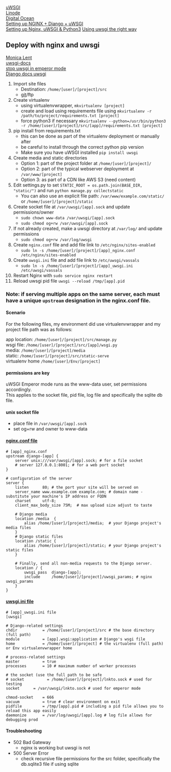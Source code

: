 [uWSGI](https://www.linode.com/docs/security/backups/backing-up-your-data)  
[Linode](https://www.linode.com/docs/web-servers/nginx/deploy-django-applications-using-uwsgi-and-nginx-on-ubuntu-14-04)  
[Digital Ocean](https://www.digitalocean.com/community/tutorials/how-to-serve-django-applications-with-uwsgi-and-nginx-on-ubuntu-16-04)  
[Setting up NGINX + Django + uWSGI](http://blog.richard.do/index.php/2013/04/setting-up-nginx-django-uwsgi-a-tutorial-that-actually-works/)  
[Setting up Nginx, uWSGI & Python3](https://gist.github.com/simoncoulton/2625954)
[Using uwsgi the right way](http://guoqiao.farbox.com/post/2014/0416-use-uwsgi-the-right-way)

## Deploy with nginx and uwsgi
[Monica Lent](http://monicalent.com/blog/2013/12/06/set-up-nginx-and-uwsgi/)  
[uwsgi-docs](http://uwsgi-docs.readthedocs.io/en/latest/tutorials/Django_and_nginx.html)  
[stop uwsgi in emperor mode](http://lists.unbit.it/pipermail/uwsgi/2012-February/003560.html)  
[Django docs uwsgi](http://lists.unbit.it/pipermail/uwsgi/2012-February/003560.html)  

1. Import site files
   - Destination: `/home/[user]/[project]/src`
   - [git](auto-deploy-github.md)/ftp
2. Create virtualenv
   - using virtualenvwrapper, `mkvirtualenv [project]`
   - create and load using requirements file using `mkvirtualenv -r /path/to/project/requirements.txt [project]`
   - force python3 if necessary `mkvirtualenv --python=/usr/bin/python3 -r /home/[user]/[project]/src/[app]/requirements.txt [project]`
3. pip install from requirements.txt
   - this can be done as part of the virtualenv deployment or manually after
   - be careful to install through the correct python pip version
   - Make sure you have uWSGI installed `pip install uwsgi`
4. Create media and static directories
   - Option 1: part of the project folder at `/home/[user]/[project]/`
   - Option 2: part of the typical webserver deployment at `/var/www/[project]`
   - Option 3: as part of a CDN like AWS S3 (need content)
5. Edit settings.py to set `STATIC_ROOT = os.path.join(BASE_DIR, "static/")` and run `python manage.py collectstatic`
   - You can also use an explicit file path: `/var/www/example.com/static/` or `/home/[user]/[project]/static`
6. Create socket file at `/var/uwsgi/[app].sock` and update permissions/owner
   - `sudo chown www-data /var/uwsgi/[app].sock`
   - `sudo chmod og+rw /var/uwsgi/[app].sock`
7. If not already created, make a uwsgi directory at `/var/log/` and update permissions
   - `sudo chmod og+rw /var/log/uwsgi`
7. Create `nginx.conf` file and add file link to `/etc/nginx/sites-enabled`
   - `sudo ln -s /home/[user]/[project]/[app]_nginx.conf /etc/nginx/sites-enabled`
8. Create `uwsgi.ini` file and add file link to  `/etc/uwsgi/vassals`
   - `sudo ln -s /home/[user]/[project]/[app]_uwsgi.ini /etc/uwsgi/vassals`
9. Restart Nginx with `sudo service nginx restart`
10. Reload uwsgi pid file `uwsgi --reload /tmp/[app].pid`


### Note: if serving multiple apps on the same server, each must have a unique `upstream` designation in the nginx.conf file.

#### Scenario
For the following files, my environment did use virtualenvwrapper and my project file path was as follows:

app location:   `/home/[user]/[project]/src/manage.py`  
wsgi file:      `/home/[user]/[project]/src/[app]/wsgi.py`  
media:          `/home/[user]/[project]/media`  
static:         `/home/[user]/[project]/src/static-serve`  
virtualenv home `/home/[user]/Env/[project]`  

#### permissions are key  
uWSGI Emperor mode runs as the www-data user, set permissions accordingly.  
This applies to the socket file, pid file, log file and specifically the sqlite db file.  

#### unix socket file
- place file in `/var/uwsgi/[app].sock`
- set og+rw and owner to www-data

#### [nginx.conf file](app_nginx.conf)
```
# [app]_nginx.conf
upstream django-[app] {
    server unix:///var/uwsgi/[app].sock; # for a file socket
    # server 127.0.0.1:8001; # for a web port socket
}

# configuration of the server
server {
    listen      80; # the port your site will be served on
    server_name www.example.com example.com; # domain name - substitute your machine's IP address or FQDN
    charset     utf-8;
    client_max_body_size 75M;  # max upload size adjust to taste

    # Django media
    location /media  {
        alias /home/[user]/[project]/media;  # your Django project's media files
    }
    # Django static files
    location /static {
        alias /home/[user]/[project]/static; # your Django project's static files
    }

    # Finally, send all non-media requests to the Django server.
    location / {
        uwsgi_pass  django-[app];
        include     /home/[user]/[project]/uwsgi_params; # nginx uwsgi_params
    }
}
```
#### [uwsgi.ini file](app_uwsgi.ini)
```
# [app]_uwsgi.ini file
[uwsgi]

# Django-related settings
chdir           = /home/[user]/[project]/src # the base directory (full path)
module          = [app].wsgi:application # Django's wsgi file
home            = /home/[user]/[project] # the virtualenv (full path) or Env virtualenvwrapper home

# process-related settings
master          = true
processes       = 10 # maximum number of worker processes

# the socket (use the full path to be safe
# socket          = /home/[user]/[project]/lnkto.sock # used for testing
socket		= /var/uwsgi/lnkto.sock # used for emperor mode

chmod-socket    = 666
vacuum          = true # clear environment on exit
pidfile         = /tmp/[app].pid # including a pid file allows you to reload this app easily
daemonize       = /var/log/uwsgi/[app].log # log file allows for debugging prod
```
#### Troubleshooting
- 502 Bad Gateway
  - nginx is working but uwsgi is not  
- 500 Server Error
  - check recursive file permissions for the src folder, specifically the db.sqlite3 file if using sqlite

